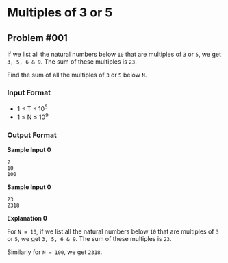# Multiples of 3 or 5

## Problem #001

If we list all the natural numbers below ```10``` that are multiples of ```3``` or ```5```, we get ```3, 5, 6 & 9```. The sum of these multiples is ```23```.

Find the sum of all the multiples of ```3``` or ```5``` below ```N```.

### Input Format
- 1 $\le$ T $\le$ $10^{5}$
- 1 $\le$ N $\le$ $10^{9}$ 

### Output Format

**Sample Input 0**
```
2
10
100
```

**Sample Input 0**
```
23
2318
```
**Explanation 0**

For ```N = 10```, if we list all the natural numbers below ```10``` that are multiples of ```3``` or ```5```, we get ```3, 5, 6 & 9```. The sum of these multiples is ```23```.

Similarly for ```N = 100```, we get ```2318```.
